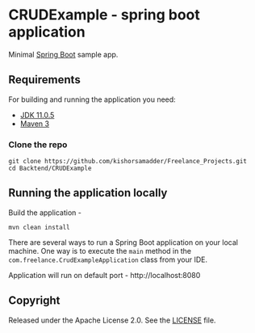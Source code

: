 # CRUDExample - spring boot application

Minimal [Spring Boot](http://projects.spring.io/spring-boot/) sample app.

## Requirements

For building and running the application you need:

- [JDK 11.0.5](https://www.oracle.com/technetwork/java/javase/downloads/jdk11-downloads-5066655.html)
- [Maven 3](https://maven.apache.org)

### Clone the repo

```shell
git clone https://github.com/kishorsamadder/Freelance_Projects.git
cd Backtend/CRUDExample
```

## Running the application locally

Build the application -

```shell
mvn clean install
```

There are several ways to run a Spring Boot application on your local machine. One way is to execute the `main` method in the `com.freelance.CrudExampleApplication` class from your IDE.

Application will run on default port - http://localhost:8080
## Copyright

Released under the Apache License 2.0. See the [LICENSE](https://github.com/codecentric/springboot-sample-app/blob/master/LICENSE) file.
